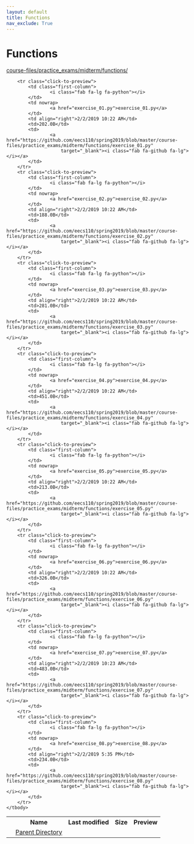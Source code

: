 ```yaml
---
layout: default
title: Functions
nav_exclude: True
---
```


# Functions

[course-files/practice_exams/midterm/functions/](.)

<table class="tbl-files">
    <tbody>
        <tr>
            <th valign="top"></th>
            <th>Name</th>
            <th>Last modified</th>
            <th>Size</th>
            <th>Preview</th>
        </tr>
        <tr>
            <td valign="top">
                <i class="fa fa-folder-open"></i>
            </td>
            <td><a href="../">Parent Directory</a></td>
            <td>&nbsp;</td>
            <td>&nbsp;</td>
            <td>&nbsp;</td>
        </tr>

        <tr class="click-to-preview">
            <td class="first-column">
                    <i class="fab fa-lg fa-python"></i>
            </td>
            <td nowrap>
                    <a href="exercise_01.py">exercise_01.py</a>
            </td>
            <td align="right">2/2/2019 10:22 AM</td>
            <td>202.0B</td>
            <td>
                    <a href="https://github.com/eecs110/spring2019/blob/master/course-files/practice_exams/midterm/functions/exercise_01.py"
                        target="_blank"><i class="fab fa-github fa-lg"></i></a>
            </td>
        </tr>
        <tr class="click-to-preview">
            <td class="first-column">
                    <i class="fab fa-lg fa-python"></i>
            </td>
            <td nowrap>
                    <a href="exercise_02.py">exercise_02.py</a>
            </td>
            <td align="right">2/2/2019 10:22 AM</td>
            <td>188.0B</td>
            <td>
                    <a href="https://github.com/eecs110/spring2019/blob/master/course-files/practice_exams/midterm/functions/exercise_02.py"
                        target="_blank"><i class="fab fa-github fa-lg"></i></a>
            </td>
        </tr>
        <tr class="click-to-preview">
            <td class="first-column">
                    <i class="fab fa-lg fa-python"></i>
            </td>
            <td nowrap>
                    <a href="exercise_03.py">exercise_03.py</a>
            </td>
            <td align="right">2/2/2019 10:22 AM</td>
            <td>281.0B</td>
            <td>
                    <a href="https://github.com/eecs110/spring2019/blob/master/course-files/practice_exams/midterm/functions/exercise_03.py"
                        target="_blank"><i class="fab fa-github fa-lg"></i></a>
            </td>
        </tr>
        <tr class="click-to-preview">
            <td class="first-column">
                    <i class="fab fa-lg fa-python"></i>
            </td>
            <td nowrap>
                    <a href="exercise_04.py">exercise_04.py</a>
            </td>
            <td align="right">2/2/2019 10:22 AM</td>
            <td>451.0B</td>
            <td>
                    <a href="https://github.com/eecs110/spring2019/blob/master/course-files/practice_exams/midterm/functions/exercise_04.py"
                        target="_blank"><i class="fab fa-github fa-lg"></i></a>
            </td>
        </tr>
        <tr class="click-to-preview">
            <td class="first-column">
                    <i class="fab fa-lg fa-python"></i>
            </td>
            <td nowrap>
                    <a href="exercise_05.py">exercise_05.py</a>
            </td>
            <td align="right">2/2/2019 10:22 AM</td>
            <td>213.0B</td>
            <td>
                    <a href="https://github.com/eecs110/spring2019/blob/master/course-files/practice_exams/midterm/functions/exercise_05.py"
                        target="_blank"><i class="fab fa-github fa-lg"></i></a>
            </td>
        </tr>
        <tr class="click-to-preview">
            <td class="first-column">
                    <i class="fab fa-lg fa-python"></i>
            </td>
            <td nowrap>
                    <a href="exercise_06.py">exercise_06.py</a>
            </td>
            <td align="right">2/2/2019 10:22 AM</td>
            <td>326.0B</td>
            <td>
                    <a href="https://github.com/eecs110/spring2019/blob/master/course-files/practice_exams/midterm/functions/exercise_06.py"
                        target="_blank"><i class="fab fa-github fa-lg"></i></a>
            </td>
        </tr>
        <tr class="click-to-preview">
            <td class="first-column">
                    <i class="fab fa-lg fa-python"></i>
            </td>
            <td nowrap>
                    <a href="exercise_07.py">exercise_07.py</a>
            </td>
            <td align="right">2/2/2019 10:23 AM</td>
            <td>483.0B</td>
            <td>
                    <a href="https://github.com/eecs110/spring2019/blob/master/course-files/practice_exams/midterm/functions/exercise_07.py"
                        target="_blank"><i class="fab fa-github fa-lg"></i></a>
            </td>
        </tr>
        <tr class="click-to-preview">
            <td class="first-column">
                    <i class="fab fa-lg fa-python"></i>
            </td>
            <td nowrap>
                    <a href="exercise_08.py">exercise_08.py</a>
            </td>
            <td align="right">2/2/2019 5:35 PM</td>
            <td>234.0B</td>
            <td>
                    <a href="https://github.com/eecs110/spring2019/blob/master/course-files/practice_exams/midterm/functions/exercise_08.py"
                        target="_blank"><i class="fab fa-github fa-lg"></i></a>
            </td>
        </tr>
    </tbody>
</table>

